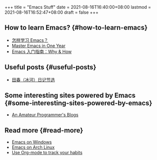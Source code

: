 +++
title = "Emacs Stuff"
date = 2021-08-16T16:40:00+08:00
lastmod = 2021-08-16T16:52:47+08:00
draft = false
+++

## How to learn Emacs? {#how-to-learn-emacs}

-   [怎样学习 Emacs？](https://www.zhihu.com/question/19783016)
-   [Master Emacs in One Year](https://github.com/redguardtoo/mastering-emacs-in-one-year-guide)
-   [Emacs 入门指南：Why & How](https://liujiacai.net/blog/2020/11/25/why-emacs/)


## Useful posts {#useful-posts}

-   [田春（冰河）日记节选](https://dirtysalt.github.io/html/binghe-blogs-notes.html)


## Some interesting sites powered by Emacs {#some-interesting-sites-powered-by-emacs}

-   [An Amateur Programmer's Blogs](https://dirtysalt.github.io/)


## Read more {#read-more}

-   [Emacs on Windows](https://jason.haikebang.com/posts/emacs-on-windows/)
-   [Emacs on Arch Linux](https://jason.haikebang.com/posts/emacs-on-arch-linux/)
-   [Use Org-mode to track your habits](https://jason.haikebang.com/posts/use-org-mode-to-track-your-habits/)
